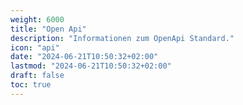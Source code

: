 ```yaml
---
weight: 6000
title: "Open Api"
description: "Informationen zum OpenApi Standard."
icon: "api"
date: "2024-06-21T10:50:32+02:00"
lastmod: "2024-06-21T10:50:32+02:00"
draft: false
toc: true
---
```

